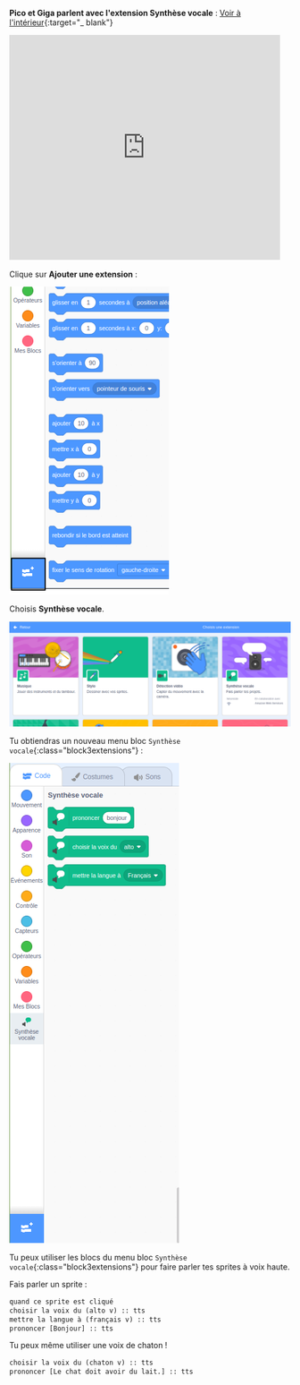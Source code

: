 **Pico et Giga parlent avec l'extension Synthèse vocale** : [Voir à l'intérieur](https://scratch.mit.edu/projects/499373708/editor){:target="_ blank"}

<div class="scratch-preview">
  <iframe allowtransparency="true" width="485" height="402" src="https://scratch.mit.edu/projects/embed/499373708/?autostart=false" frameborder="0"></iframe>
</div>

Clique sur **Ajouter une extension** :

![Le bouton « Ajouter une extension ».](images/add-extension.png)

Choisis **Synthèse vocale**.

![L'extension « Synthèse vocale » en surbrillance.](images/text-to-speech.png)

Tu obtiendras un nouveau menu bloc `Synthèse vocale`{:class="block3extensions"} :

![Le menu des blocs « Synthèse vocale ».](images/text-to-speech-blocks.png)

Tu peux utiliser les blocs du menu bloc `Synthèse vocale`{:class="block3extensions"} pour faire parler tes sprites à voix haute.

Fais parler un sprite :

```blocks3
quand ce sprite est cliqué
choisir la voix du (alto v) :: tts
mettre la langue à (français v) :: tts
prononcer [Bonjour] :: tts
```

Tu peux même utiliser une voix de chaton !

```blocks3
choisir la voix du (chaton v) :: tts
prononcer [Le chat doit avoir du lait.] :: tts
```
